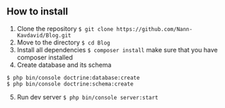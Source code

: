 ## How to install
1. Clone the repository
`$ git clone https://github.com/Nann-Kavdavid/Blog.git`
2. Move to the directory
`$ cd Blog`
3. Install all dependencies
`$ composer install` make sure that you have composer installed
4. Create database and its schema
```
$ php bin/console doctrine:database:create
$ php bin/console doctrine:schema:create
```
5. Run dev server
`$ php bin/console server:start`
